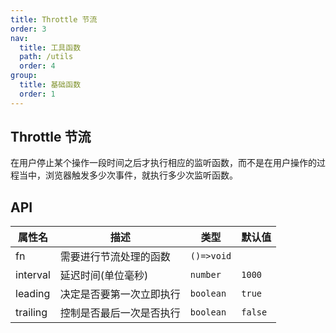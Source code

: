 ```yaml
---
title: Throttle 节流
order: 3
nav:
  title: 工具函数
  path: /utils
  order: 4
group:
  title: 基础函数
  order: 1
---
```


## Throttle 节流

在用户停止某个操作一段时间之后才执行相应的监听函数，而不是在用户操作的过程当中，浏览器触发多少次事件，就执行多少次监听函数。

## API

| 属性名   | 描述                     | 类型       | 默认值  |
| -------- | ------------------------ | ---------- | ------- |
| fn       | 需要进行节流处理的函数   | `()=>void` |         |
| interval | 延迟时间(单位毫秒)       | `number`   | `1000`  |
| leading  | 决定是否要第一次立即执行 | `boolean`  | `true`  |
| trailing | 控制是否最后一次是否执行 | `boolean`  | `false` |
